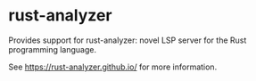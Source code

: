 # rust-analyzer

Provides support for rust-analyzer: novel LSP server for the Rust programming language.

See https://rust-analyzer.github.io/ for more information.
